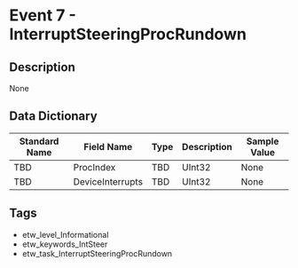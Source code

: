 # Event 7 - InterruptSteeringProcRundown

## Description
None

## Data Dictionary
|Standard Name|Field Name|Type|Description|Sample Value|
|---|---|---|---|---|
|TBD|ProcIndex|TBD|UInt32|None|None|
|TBD|DeviceInterrupts|TBD|UInt32|None|None|

## Tags
* etw_level_Informational
* etw_keywords_IntSteer
* etw_task_InterruptSteeringProcRundown